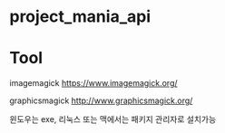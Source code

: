 # project_mania_api

# Tool
imagemagick
https://www.imagemagick.org/

graphicsmagick
http://www.graphicsmagick.org/

윈도우는 exe, 리눅스 또는 맥에서는 패키지 관리자로 설치가능 
